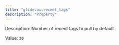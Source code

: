 ```yaml
---
title: "glide.ui.recent_tags"
description: "Property"
---
```


Description: Number of recent tags to pull by default

Value: `20`